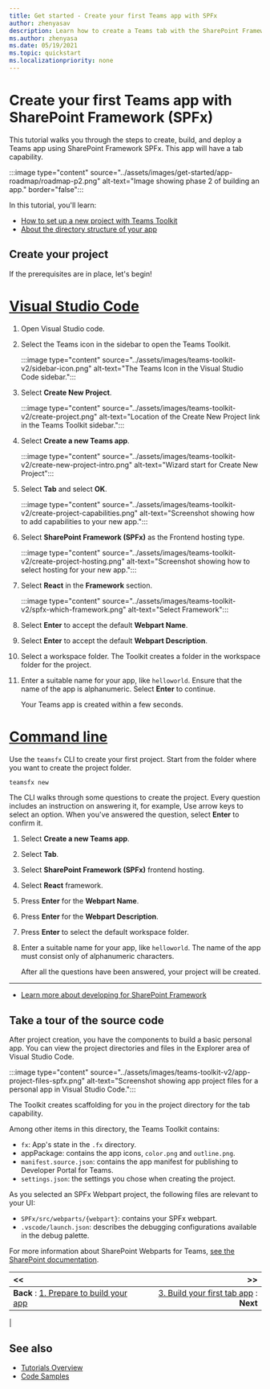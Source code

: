 ```yaml
---
title: Get started - Create your first Teams app with SPFx
author: zhenyasav
description: Learn how to create a Teams tab with the SharePoint Framework
ms.author: zhenyasa
ms.date: 05/19/2021
ms.topic: quickstart
ms.localizationpriority: none
---
```


# Create your first Teams app with SharePoint Framework (SPFx)

This tutorial walks you through the steps to create, build, and deploy a Teams app using SharePoint Framework SPFx. This app will have a tab capability.  

:::image type="content" source="../assets/images/get-started/app-roadmap/roadmap-p2.png" alt-text="Image showing phase 2 of building an app." border="false":::

In this tutorial, you'll learn:
- [How to set up a new project with Teams Toolkit](#create-your-project)
- [About the directory structure of your app](#take-a-tour-of-the-source-code)

## Create your project

If the prerequisites are in place, let's begin!

# [Visual Studio Code](#tab/vscode)

1. Open Visual Studio code.
1. Select the Teams icon in the sidebar to open the Teams Toolkit.

    :::image type="content" source="../assets/images/teams-toolkit-v2/sidebar-icon.png" alt-text="The Teams Icon in the Visual Studio Code sidebar.":::

1. Select **Create New Project**.

   :::image type="content" source="../assets/images/teams-toolkit-v2/create-project.png" alt-text="Location of the Create New Project link in the Teams Toolkit sidebar.":::

1. Select **Create a new Teams app**.

   :::image type="content" source="../assets/images/teams-toolkit-v2/create-new-project-intro.png" alt-text="Wizard start for Create New Project":::

1. Select **Tab** and select **OK**.

   :::image type="content" source="../assets/images/teams-toolkit-v2/create-project-capabilities.png" alt-text="Screenshot showing how to add capabilities to your new app.":::

1. Select **SharePoint Framework (SPFx)** as the Frontend hosting type.

   :::image type="content" source="../assets/images/teams-toolkit-v2/create-project-hosting.png" alt-text="Screenshot showing how to select hosting for your new app.":::

1. Select **React** in the **Framework** section.

   :::image type="content" source="../assets/images/teams-toolkit-v2/spfx-which-framework.png" alt-text="Select Framework":::

1. Select **Enter** to accept the default **Webpart Name**.

1. Select **Enter** to accept the default **Webpart Description**.

1. Select a workspace folder. The Toolkit creates a folder in the workspace folder for the project.

1. Enter a suitable name for your app, like `helloworld`. Ensure that the name of the app is alphanumeric.  Select **Enter** to continue.

   Your Teams app is created within a few seconds.

# [Command line](#tab/cli)

Use the `teamsfx` CLI to create your first project.  Start from the folder where you want to create the project folder.

``` bash
teamsfx new
```

The CLI walks through some questions to create the project. Every question includes an instruction on answering it, for example, Use arrow keys to select an option. When you've answered the question, select **Enter** to confirm it.

1. Select **Create a new Teams app**.
1. Select **Tab**.
1. Select **SharePoint Framework (SPFx)** frontend hosting.
1. Select **React** framework.
1. Press **Enter** for the **Webpart Name**.
1. Press **Enter** for the **Webpart Description**.
1. Press **Enter** to select the default workspace folder.
1. Enter a suitable name for your app, like `helloworld`.  The name of the app must consist only of alphanumeric characters.

   After all the questions have been answered, your project will be created.

---

- [Learn more about developing for SharePoint Framework](/sharepoint/dev/spfx/sharepoint-framework-overview)

## Take a tour of the source code

After project creation, you have the components to build a basic personal app. You can view the project directories and files in the Explorer area of Visual Studio Code.

:::image type="content" source="../assets/images/teams-toolkit-v2/app-project-files-spfx.png" alt-text="Screenshot showing app project files for a personal app in Visual Studio Code.":::

The Toolkit creates scaffolding for you in the project directory for the tab capability. 

Among other items in this directory, the Teams Toolkit contains:

- `fx`: App's state in the `.fx` directory.  
- appPackage: contains the app icons, `color.png` and `outline.png`.
- `manifest.source.json`: contains the app manifest for publishing to Developer Portal for Teams.
- `settings.json`: the settings you chose when creating the project.

As you selected an SPFx Webpart project, the following files are relevant to your UI:

- `SPFx/src/webparts/{webpart}`: contains your SPFx webpart.
- `.vscode/launch.json`: describes the debugging configurations available in the debug palette.

For more information about SharePoint Webparts for Teams, [see the SharePoint documentation](/sharepoint/dev/spfx/build-for-teams-overview).

| **<<** | **>>** |
|:--- | ---:|
| **Back** : [1. Prepare to build your app](spfx-app-prerequisites.md) | [3. Build your first tab app](build-spfx-app.md) : **Next**|
|

## See also

* [Tutorials Overview](code-samples.md)
* [Code Samples](https://github.com/OfficeDev/Microsoft-Teams-Samples)
